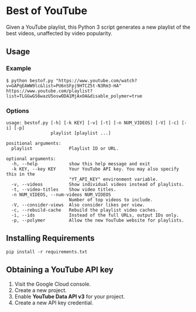 # Best of YouTube
Given a YouTube playlist, this Python 3 script generates a new playlist of the best videos, unaffected by video popularity.

## Usage
### Example
```
$ python bestof.py "https://www.youtube.com/watch?v=GAPqEAWW9lc&list=PU6nSFpj9HTCZ5t-N3Rm3-HA"
https://www.youtube.com/playlist?list=TLGGwGS6wazU5oswODA1MjAxOA&disable_polymer=true
```
### Options
```
usage: bestof.py [-h] [-k KEY] [-v] [-t] [-n NUM_VIDEOS] [-V] [-c] [-i] [-p]
                 playlist [playlist ...]

positional arguments:
  playlist              Playlist ID or URL.

optional arguments:
  -h, --help            show this help message and exit
  -k KEY, --key KEY     Your YouTube API key. You may also specify this in the
                        "YT_API_KEY" environment variable.
  -v, --videos          Show individual videos instead of playlists.
  -t, --video-titles    Show video titles.
  -n NUM_VIDEOS, --num-videos NUM_VIDEOS
                        Number of top videos to include.
  -V, --consider-views  Also consider likes per view.
  -c, --rebuild-cache   Rebuild the playlist video caches.
  -i, --ids             Instead of the full URLs, output IDs only.
  -p, --polymer         Allow the new YouTube website for playlists.
```

## Installing Requirements
```
pip install -r requirements.txt
```

## Obtaining a YouTube API key
1. Visit the Google Cloud console.
2. Create a new project.
3. Enable **YouTube Data API v3** for your project.
4. Create a new API key credential.
